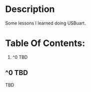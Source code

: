 # Description

Some lessons I learned doing USBuart.

# Table Of Contents:

1. ^0 TBD


## ^0 TBD

TBD



